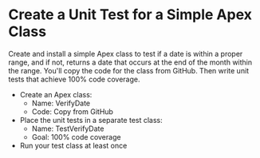 # Create a Unit Test for a Simple Apex Class
Create and install a simple Apex class to test if a date is within a proper range, and if not, returns a date that occurs at the end of the month within the range. You'll copy the code for the class from GitHub. Then write unit tests that achieve 100% code coverage.
- Create an Apex class:
  - Name: VerifyDate
  - Code: Copy from GitHub
- Place the unit tests in a separate test class:
  - Name: TestVerifyDate
  - Goal: 100% code coverage
- Run your test class at least once
